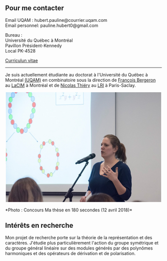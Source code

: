 ## Pour me contacter

<p>Email UQAM : hubert.pauline<span></span><span>@</span><span></span>courrier.uqam<span>.</span>com</span><span class="border"> </span><br />
<span class="email">Email personnel: pauline.hubert0<span></span><span>@</span><span></span>gmail<span>.</span>com</span><span class="border"> </span> </p>

<p> Bureau : <br />
Université du Québec à Montréal <br />
Pavillon Président-Kennedy  <br />
Local PK-4528</p>

[Curriculun vitae](cv_phubert.pdf)  

******

Je suis actuellement étudiante au doctorat à l'Université du Québec à Montréal [(UQAM)](https://math.uqam.ca/)
en combinatoire sous la direction de [François Bergeron](http://bergeron.math.uqam.ca/fr/) au [LaCIM](http://lacim.uqam.ca/) à Montréal 
et de [Nicolas Thiéry](http://nicolas.thiery.name/) au [LRI](https://www.universite-paris-saclay.fr/fr/recherche/laboratoire/laboratoire-de-recherche-en-informatique-lri) à Paris-Saclay.  

<p align="center">
  <img src="photo.png" alt="photoMT180">
</p>  
*Photo : Concours Ma thèse en 180 secondes (12 avril 2018)*

## Intérêts en recherche

Mon projet de recherche porte sur la théorie de la représentation et des caractères. 
J'étudie plus particulièrement l'action du groupe symétrique et du groupe général linéaire
sur des modules générés par des polynômes harmoniques et des opérateurs de dérivation et de polarisation. 
